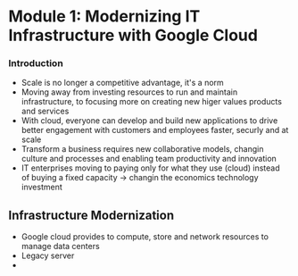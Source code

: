 # Module 1: Modernizing IT Infrastructure with Google Cloud

### Introduction
- Scale is no longer a competitive advantage, it's a norm
- Moving away from investing resources to run and maintain infrastructure, to focusing more on creating new higer values products and services
- With cloud, everyone can develop and build new applications to drive better engagement with customers and employees faster, securly and at scale
- Transform a business requires new collaborative models, changin culture and processes and enabling team productivity and innovation
- IT enterprises moving to paying only for what they use (cloud) instead of buying a fixed capacity -> changin the economics technology investment

## Infrastructure Modernization
- Google cloud provides to compute, store and network resources to manage data centers
- Legacy server 
- 

